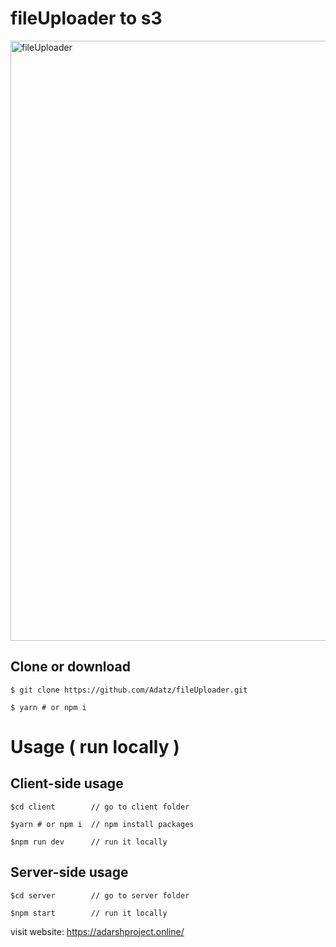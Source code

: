 <h1>fileUploader to s3</h1>
<img width="960" alt="fileUploader" src="https://user-images.githubusercontent.com/59435156/234870711-f523472e-5642-4660-bc22-ef0b8ddf2637.png">

## Clone or download
```teminal
$ git clone https://github.com/Adatz/fileUploader.git
```
```terminal
$ yarn # or npm i
```

# Usage ( run locally )

## Client-side usage

```terminal
$cd client        // go to client folder
```
```terminal
$yarn # or npm i  // npm install packages
```
```terminal
$npm run dev      // run it locally
```

## Server-side usage

```terminal
$cd server        // go to server folder
```
```terminal
$npm start        // run it locally
```

visit website:  https://adarshproject.online/
